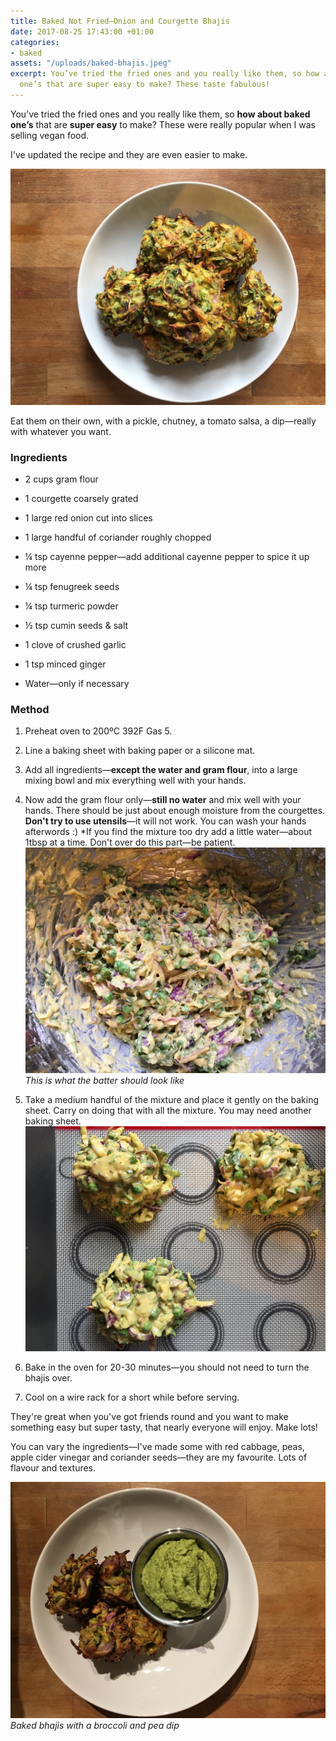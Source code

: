 ```yaml
---
title: Baked Not Fried—Onion and Courgette Bhajis
date: 2017-08-25 17:43:00 +01:00
categories:
- baked
assets: "/uploads/baked-bhajis.jpeg"
excerpt: You’ve tried the fried ones and you really like them, so how about baked
  one’s that are super easy to make? These taste fabulous!
---
```


You’ve tried the fried ones and you really like them, so **how about baked one’s** that are **super easy** to make? These were really popular when I was selling vegan food.

I've updated the recipe and they are even easier to make.

![baked-bhajis.jpeg](/uploads/baked-bhajis.jpeg)

Eat them on their own, with a pickle, chutney, a tomato salsa, a dip—really with whatever you want.

### Ingredients

* 2 cups gram flour

* 1 courgette coarsely grated

* 1 large red onion cut into slices

* 1 large handful of coriander roughly chopped

* ¼  tsp cayenne pepper—add additional cayenne pepper to spice it up more

* ¼ tsp fenugreek seeds

* ¼ tsp turmeric powder

* ½  tsp cumin seeds & salt

* 1 clove of crushed garlic

* 1 tsp minced ginger

* Water—only if necessary

### Method

1. Preheat oven to 200ºC 392F Gas 5.

2. Line a baking sheet with baking paper or a silicone mat.

3. Add all ingredients—**except the water and gram flour**, into a large mixing bowl and mix everything well with your hands.

4. Now add the gram flour only—**still no water** and mix well with your hands. There should be just about enough moisture from the courgettes. **Don't try to use utensils**—it will not work. You can wash your hands afterwords :)
*If you find the mixture too dry add a little water—about 1tbsp at a time. Don't over do this part—be patient.
![bhaji-batter.jpeg](/uploads/bhaji-batter.jpeg)
_This is what the batter should look like_

5. Take a medium handful of the mixture and place it gently on the baking sheet. Carry on doing that with all the mixture. You may need another baking sheet.
![bhajis-unbaked.jpeg](/uploads/bhajis-unbaked.jpeg)

6. Bake in the oven for 20-30 minutes—you should not need to turn the bhajis over.

7. Cool on a wire rack for a short while before serving.

They're great when you've got friends round and you want to make something easy but super tasty, that nearly everyone will enjoy. Make lots!

You can vary the ingredients—I've made some with red cabbage, peas, apple cider vinegar and coriander seeds—they are my favourite. Lots of flavour and textures.

![baked-bhajis-with-broccoli-pea-dip.jpeg](/uploads/baked-bhajis-with-broccoli-pea-dip.jpeg)
_Baked bhajis with a broccoli and pea dip_